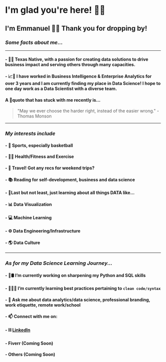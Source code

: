 # **I'm glad you're here!** 🤟🏻
## I'm Emmanuel 👋🏻 Thank you for dropping by!
### *Some facts about me...*
---
#### - 🤠🌵 Texas Native, with a passion for creating data solutions to drive business impact and serving others through many capacities.
#### - 📈🔎 I have worked in Business Intelligence & Enterprise Analytics for over 3 years and I am currently finding my place in Data Science! I hope to one day work as a Data Scientist with a diverse team.

#### A 💭quote that has stuck with me recently is...
> "May we ever choose the harder right, instead of the easier wrong." - Thomas Monson

---
### *My interests include*
#### - 🏀 Sports, especially basketball
#### - 🏋️‍♂️ Health/Fitness and Exercise
#### - 🛫 Travel! Got any recs for weekend trips?
#### - 📚 Reading for self-development, business and data science
#### - 💎Last but not least, just learning about all things **DATA** like...
####   - 📊 Data Visualization
####   - 💻 Machine Learning
####   - ⚙️ Data Engineering/Infrastructure
####   - 🌎 Data Culture 
---
### *As for my Data Science Learning Journey...*
#### - 🐍🛢 I’m currently working on sharpening my Python and SQL skills
#### - 👨🏻‍💻 I’m currently learning best practices pertaining to `clean code/syntax`
#### - 💬 Ask me about data analytics/data science, professional branding, work etiquette, remote work/school 
#### - 📫 Connect with me on:
####  - ⛓ [LinkedIn](https://www.linkedin.com/in/emmanuelxcortez/)
####  - Fiverr (Coming Soon)
####  - Others (Coming Soon)

